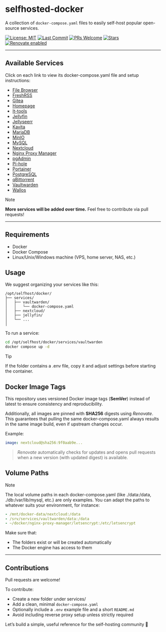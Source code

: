 # selfhosted-docker

A collection of `docker-compose.yaml` files to easily self-host popular open-source services.

[![License: MIT](https://img.shields.io/github/license/vidjinnangni/selfhosted-docker)](LICENSE)
[![Last Commit](https://img.shields.io/github/last-commit/vidjinnangni/selfhosted-docker)](https://github.com/ton-utilisateur/selfhosted-docker/commits/main)
[![PRs Welcome](https://img.shields.io/badge/PRs-welcome-brightgreen.svg)](https://github.com/ton-utilisateur/selfhosted-docker/pulls)
[![Stars](https://img.shields.io/github/stars/vidjinnangni/selfhosted-docker?style=social)](https://github.com/ton-utilisateur/selfhosted-docker/stargazers)
[![Renovate enabled](https://img.shields.io/badge/renovate-enabled-brightgreen?style=flat-square)](https://github.com/apps/renovate)

---

## Available Services

Click on each link to view its docker-compose.yaml file and setup instructions:

- [File Browser](./file_browser/)
- [FreshRSS](./freshrss/)
- [Gitea](./gitea/)
- [Homepage](./homepage/)
- [It-tools](./it-tools/)
- [Jellyfin](./jellyfin/)
- [Jellyseerr](./jellyseerr/)
- [Kavita](./kavita/)
- [MariaDB](./mariadb/)
- [MinIO](./minIO/)
- [MySQL](./mysql/)
- [Nextcloud](./nextcloud/)
- [Nginx Proxy Manager](./npm/)
- [pgAdmin](./pgadmin/)
- [Pi-hole](./pihole/)
- [Portainer](./portainer/)
- [PostgreSQL](./postgresql/)
- [qBittorrent](./qbittorrent/)
- [Vaultwarden](./vaultwarden/)
- [Wallos](./wallos/)

> [!NOTE]
> **More services will be added over time.** Feel free to contribute via pull requests!

---

## Requirements

- Docker
- Docker Compose
- Linux/Unix/Windows machine (VPS, home server, NAS, etc.)

## Usage

We suggest organizing your services like this:

```plaintext
/opt/selfhost/docker/
├── services/
│   ├── vaultwarden/
│   │   └── docker-compose.yaml
│   ├── nextcloud/
│   ├── jellyfin/
│   └── ...
│
```

To run a service:

```bash
cd /opt/selfhost/docker/services/vaultwarden
docker compose up -d
```

> [!TIP]
> If the folder contains a .env file, copy it and adjust settings before starting the container.

## Docker Image Tags

This repository uses versioned Docker image tags (**SemVer**) instead of latest to ensure consistency and reproducibility.

Additionally, all images are pinned with **SHA256** digests using _Renovate_.
This guarantees that pulling the same docker-compose.yaml always results in the same image build, even if upstream changes occur.

Example:

```yaml
image: nextcloud@sha256:9f0aab9e...
```

> _Renovate_ automatically checks for updates and opens pull requests when a new version (with updated digest) is available.

## Volume Paths

> [!NOTE]
> The local volume paths in each docker-compose.yaml (like ./data:/data, ./db:/var/lib/mysql, etc.) are only examples.
> You can adapt the paths to whatever suits your environment, for instance:

```yaml
- /mnt/docker-data/nextcloud:/data
- /srv/services/vaultwarden/data:/data
- ~/docker/nginx-proxy-manager/letsencrypt:/etc/letsencrypt
```

Make sure that:

- The folders exist or will be created automatically
- The Docker engine has access to them

---

## Contributions

Pull requests are welcome!

To contribute:

- Create a new folder under services/
- Add a clean, minimal `docker-compose.yaml`
- Optionally include a `.env` example file and a short `README.md`
- Avoid including reverse proxy setup unless strictly required

Let’s build a simple, useful reference for the self-hosting community 🚀

